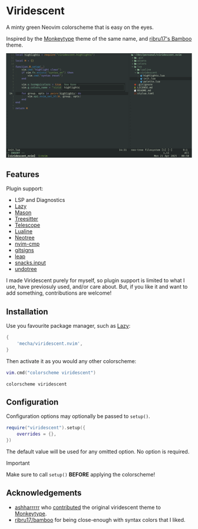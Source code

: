 # Viridescent

A minty green Neovim colorscheme that is easy on the eyes.

Inspired by the [Monkeytype](https://monkeytype.com) theme of the same name,
and [ribru17's Bamboo](https://github.com/ribru17/bamboo.nvim) theme.

![screenshot](assets/screenshot.png)

## Features

Plugin support:

- LSP and Diagnostics
- [Lazy](https://github.com/folke/lazy.nvim)
- [Mason](https://github.com/williamboman/mason.nvim)
- [Treesitter](https://github.com/nvim-treesitter/nvim-treesitter)
- [Telescope](https://github.com/nvim-telescope/telescope.nvim)
- [Lualine](https://github.com/nvim-lualine/lualine.nvim)
- [Neotree](https://github.com/nvim-neo-tree/neo-tree.nvim)
- [nvim-cmp](https://github.com/hrsh7th/nvim-cmp)
- [gitsigns](https://github.com/lewis6991/gitsigns.nvim)
- [leap](https://github.com/ggandor/leap.nvim)
- [snacks.input](https://github.com/folke/snacks.nvim/blob/main/docs/input.md)
- [undotree](https://github.com/mbbill/undotree)

I made Viridescent purely for myself, so plugin support is limited to what I use,
have previosuly used, and/or care about. But, if you like it and want to add
something, contributions are welcome!

## Installation

Use you favourite package manager, such as [Lazy](https://github.com/folke/lazy.nvim):

```lua
{
    'mecha/viridescent.nvim',
}
```

Then activate it as you would any other colorscheme:

```lua
vim.cmd("colorscheme viridescent")
```

```vim
colorscheme viridescent
```

## Configuration

Configuration options may optionally be passed to `setup()`.

```lua
require("viridescent").setup({
    overrides = {},
})
```

The default value will be used for any omitted option. No option is required.

> [!IMPORTANT]
> Make sure to call `setup()` **BEFORE** applying the colorscheme!

## Acknowledgements

- [ashharrrrr](https://github.com/ashharrrrr) who [contributed](https://github.com/monkeytypegame/monkeytype/pull/3521)
the original viridescent theme to [Monkeytype](https://monkeytype.com).
- [ribru17/bamboo](https://github.com/ribru17/bamboo.nvim) for being close-enough
with syntax colors that I liked.
